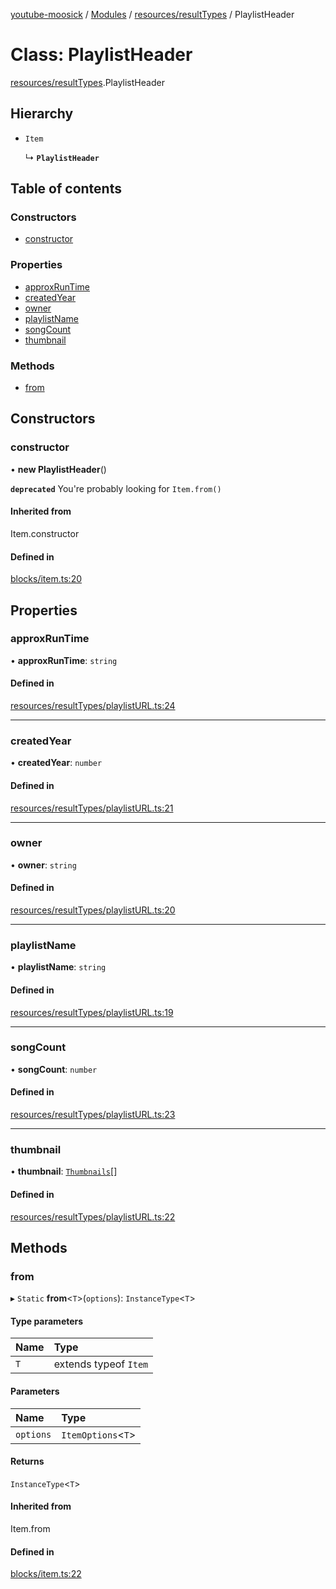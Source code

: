 [youtube-moosick](../README.md) / [Modules](../modules.md) / [resources/resultTypes](../modules/resources_resultTypes.md) / PlaylistHeader

# Class: PlaylistHeader

[resources/resultTypes](../modules/resources_resultTypes.md).PlaylistHeader

## Hierarchy

- `Item`

  ↳ **`PlaylistHeader`**

## Table of contents

### Constructors

- [constructor](resources_resultTypes.PlaylistHeader.md#constructor)

### Properties

- [approxRunTime](resources_resultTypes.PlaylistHeader.md#approxruntime)
- [createdYear](resources_resultTypes.PlaylistHeader.md#createdyear)
- [owner](resources_resultTypes.PlaylistHeader.md#owner)
- [playlistName](resources_resultTypes.PlaylistHeader.md#playlistname)
- [songCount](resources_resultTypes.PlaylistHeader.md#songcount)
- [thumbnail](resources_resultTypes.PlaylistHeader.md#thumbnail)

### Methods

- [from](resources_resultTypes.PlaylistHeader.md#from)

## Constructors

### constructor

• **new PlaylistHeader**()

**`deprecated`** You're probably looking for `Item.from()`

#### Inherited from

Item.constructor

#### Defined in

[blocks/item.ts:20](https://github.com/EvasiveXkiller/youtube-moosick/blob/54d14db/src/blocks/item.ts#L20)

## Properties

### approxRunTime

• **approxRunTime**: `string`

#### Defined in

[resources/resultTypes/playlistURL.ts:24](https://github.com/EvasiveXkiller/youtube-moosick/blob/54d14db/src/resources/resultTypes/playlistURL.ts#L24)

___

### createdYear

• **createdYear**: `number`

#### Defined in

[resources/resultTypes/playlistURL.ts:21](https://github.com/EvasiveXkiller/youtube-moosick/blob/54d14db/src/resources/resultTypes/playlistURL.ts#L21)

___

### owner

• **owner**: `string`

#### Defined in

[resources/resultTypes/playlistURL.ts:20](https://github.com/EvasiveXkiller/youtube-moosick/blob/54d14db/src/resources/resultTypes/playlistURL.ts#L20)

___

### playlistName

• **playlistName**: `string`

#### Defined in

[resources/resultTypes/playlistURL.ts:19](https://github.com/EvasiveXkiller/youtube-moosick/blob/54d14db/src/resources/resultTypes/playlistURL.ts#L19)

___

### songCount

• **songCount**: `number`

#### Defined in

[resources/resultTypes/playlistURL.ts:23](https://github.com/EvasiveXkiller/youtube-moosick/blob/54d14db/src/resources/resultTypes/playlistURL.ts#L23)

___

### thumbnail

• **thumbnail**: [`Thumbnails`](resources_generalTypes.Thumbnails.md)[]

#### Defined in

[resources/resultTypes/playlistURL.ts:22](https://github.com/EvasiveXkiller/youtube-moosick/blob/54d14db/src/resources/resultTypes/playlistURL.ts#L22)

## Methods

### from

▸ `Static` **from**<`T`\>(`options`): `InstanceType`<`T`\>

#### Type parameters

| Name | Type |
| :------ | :------ |
| `T` | extends typeof `Item` |

#### Parameters

| Name | Type |
| :------ | :------ |
| `options` | `ItemOptions`<`T`\> |

#### Returns

`InstanceType`<`T`\>

#### Inherited from

Item.from

#### Defined in

[blocks/item.ts:22](https://github.com/EvasiveXkiller/youtube-moosick/blob/54d14db/src/blocks/item.ts#L22)
